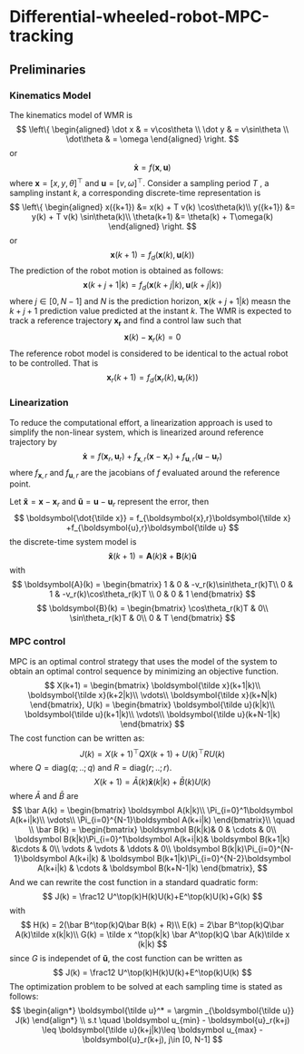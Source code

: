 # Differential-wheeled-robot-MPC-tracking
## Preliminaries
### Kinematics Model
The kinematics model of WMR is 
$$
\left\{
\begin{aligned}
\dot x & =  v\cos\theta \\
\dot y & =  v\sin\theta \\
\dot\theta & =  \omega
\end{aligned}
\right.
$$
or
$$
\boldsymbol{\dot x} = f(\boldsymbol{x}, \boldsymbol{u})
$$
where $\boldsymbol{x} = [x,y,\theta]^\top$ and $\boldsymbol{u} = [v,\omega]^\top$.
Consider a sampling period $T$ , a sampling instant $k$, a corresponding discrete-time representation is
$$
\left\{
\begin{aligned}
x({k+1}) &= x(k) + T v(k) \cos\theta(k)\\
y({k+1}) &= y(k) + T v(k) \sin\theta(k)\\
\theta(k+1) &= \theta(k) + T\omega(k)
\end{aligned}
\right.
$$
or
$$
\boldsymbol{x}(k+1) = f_d(\boldsymbol{x}(k), \boldsymbol{u}(k))
$$
The prediction of the robot motion is obtained as follows:
$$
\boldsymbol{x}(k+j+1|k) = f_d(\boldsymbol{x}(k+j|k), \boldsymbol{u}(k+j|k))
$$
where $j\in[0, N-1]$ and $N$ is the prediction horizon, $\boldsymbol{x}(k+j+1|k)$ measn the $k+j+1$ prediction value predicted at the instant $k$.
The WMR is expected to track a reference trajectory $\boldsymbol{x_r}$ and find a control law such that
$$
\boldsymbol{x}(k) - \boldsymbol{x}_r(k) = 0
$$
The reference robot model is considered to be identical to the actual robot to be controlled. That is
$$
\boldsymbol{x}_r(k+1) = f_d(\boldsymbol{x}_r(k), \boldsymbol{u}_r(k))
$$
### Linearization
To reduce the computational effort, a linearization approach is used to simplify the non-linear system, which is linearized around reference trajectory by
$$
\boldsymbol{\dot x} = f(\boldsymbol{x}_r, \boldsymbol{u}_r) + f_{\boldsymbol{x},r}(\boldsymbol{x}- \boldsymbol{x}_r) +f_{\boldsymbol{u},r}(\boldsymbol{u}- \boldsymbol{u}_r)
$$
where $f_{\boldsymbol{x},r}$ and $f_{\boldsymbol{u},r}$ are the jacobians of $f$ evaluated around the reference point.

Let $\boldsymbol{\tilde x } =\boldsymbol{x} - \boldsymbol{x}_r$ and $\boldsymbol{\tilde u } =\boldsymbol{u} - \boldsymbol{u}_r$ represent the error, then
$$
\boldsymbol{\dot{\tilde x}} = f_{\boldsymbol{x},r}\boldsymbol{\tilde x} +f_{\boldsymbol{u},r}\boldsymbol{\tilde u}
$$
the discrete-time system model is
$$
\boldsymbol{{\tilde x}}(k+1) = \boldsymbol{A}(k)\boldsymbol{\tilde x} +\boldsymbol{B}(k)\boldsymbol{\tilde u}
$$
with 
$$
\boldsymbol{A}(k) = 
\begin{bmatrix}
1 & 0 & -v_r(k)\sin\theta_r(k)T\\
0 & 1 & -v_r(k)\cos\theta_r(k)T \\
0 & 0 & 1
\end{bmatrix}
$$
$$
\boldsymbol{B}(k) = 
\begin{bmatrix}
\cos\theta_r(k)T & 0\\
\sin\theta_r(k)T & 0\\
0 & T
\end{bmatrix}
$$
### MPC control
MPC is an optimal control strategy that uses the model of the system to obtain an optimal control sequence by minimizing an objective function. 
$$
X(k+1) = 
\begin{bmatrix}
\boldsymbol{\tilde x}(k+1|k)\\
\boldsymbol{\tilde x}(k+2|k)\\
\vdots\\
\boldsymbol{\tilde x}(k+N|k)
\end{bmatrix}, 
U(k) = 
\begin{bmatrix}
\boldsymbol{\tilde u}(k|k)\\
\boldsymbol{\tilde u}(k+1|k)\\
\vdots\\
\boldsymbol{\tilde u}(k+N-1|k)
\end{bmatrix}
$$
The cost function can be written as:
$$
J(k) = X(k+1)^\top Q X(k+1) + U(k)^\top R U(k)
$$
where $Q = \mathrm{diag}(q;..;q)$ and $R= \mathrm{diag}(r;..;r)$. 
$$
X(k+1) = \bar A(k)\boldsymbol{\tilde x}(k|k)+\bar B (k)U(k)
$$
where $\bar A$ and $\bar B$ are
$$
\bar A(k) = 
\begin{bmatrix}
\boldsymbol A(k|k)\\
\Pi_{i=0}^1\boldsymbol A(k+i|k)\\
\vdots\\
\Pi_{i=0}^{N-1}\boldsymbol A(k+i|k)
\end{bmatrix}\\ \quad
\\
\bar B(k) = 
\begin{bmatrix}
\boldsymbol B(k|k)& 0 & \cdots & 0\\
\boldsymbol B(k|k)\Pi_{i=0}^1\boldsymbol A(k+i|k)& \boldsymbol B(k+1|k) &\cdots & 0\\
\vdots & \vdots & \ddots & 0\\
\boldsymbol B(k|k)\Pi_{i=0}^{N-1}\boldsymbol A(k+i|k) & \boldsymbol B(k+1|k)\Pi_{i=0}^{N-2}\boldsymbol A(k+i|k) & \cdots & \boldsymbol B(k+N-1|k)
\end{bmatrix}, 
$$
And we can rewrite the cost function in a standard quadratic form:
$$
J(k) = \frac12 U^\top(k)H(k)U(k)+E^\top(k)U(k)+G(k)
$$
with
$$
H(k) = 2(\bar B^\top(k)Q\bar B(k) + R)\\
E(k) = 2\bar B^\top(k)Q\bar A(k)\tilde x(k|k)\\
G(k) = \tilde x ^\top(k|k) \bar A^\top(k)Q \bar A(k)\tilde x (k|k)
$$
since $G$ is independet of $\boldsymbol{\tilde u}$, the cost function can be written as 
$$
J(k) = \frac12 U^\top(k)H(k)U(k)+E^\top(k)U(k)
$$
The optimization problem to be solved at each sampling time is stated as follows:
$$
\begin{align*}
\boldsymbol{\tilde u}^* = \argmin _{\boldsymbol{\tilde u}} J(k) 
\end{align*}
\\
s.t \quad \boldsymbol u_{min} - \boldsymbol{u}_r(k+j) \leq \boldsymbol{\tilde u}(k+j|k)\leq \boldsymbol u_{max} - \boldsymbol{u}_r(k+j), j\in [0, N-1]
$$

